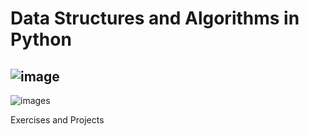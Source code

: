 # Data Structures and Algorithms in Python

![image](https://user-images.githubusercontent.com/75048742/214985998-db17265d-5779-411e-9dc1-4dcd6525f314.jpg)
------
![images](https://user-images.githubusercontent.com/75048742/214987208-1f0ed17d-96a9-422e-94ea-937c6ec48232.jpg)

Exercises and Projects
